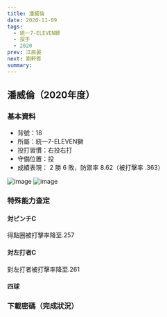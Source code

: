 ```yaml
---
title: 潘威倫
date: 2020-11-09
tags:
  - 統一7-ELEVEN獅
  - 投手
  - 2020
prev: 江辰晏
next: 劉軒答
summary: 
---
```


## 潘威倫（2020年度）

### 基本資料
- 背號：18
- 所屬：統一7-ELEVEN獅
- 投打習慣：右投右打
- 守備位置：投
- 成績表現： 2 勝 6 敗，防禦率 8.62（被打擊率 .363）

![image](https://i.imgur.com/IKfmNUW.jpg)
![image](https://i.imgur.com/RiCdFPr.jpg)

### 特殊能力查定
#### 対ピンチC
得點圈被打擊率降至.257
#### 対左打者C
對左打者被打擊率降至.261
#### 四球
### 下載密碼（完成狀況）